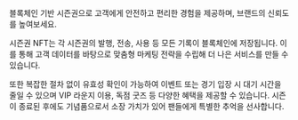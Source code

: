 블록체인 기반 시즌권으로 고객에게 안전하고 편리한 경험을 제공하며, 브랜드의 신뢰도를 높여보세요.

시즌권 NFT는 각 시즌권의 발행, 전송, 사용 등 모든 기록이 블록체인에 저장됩니다.
이를 통해 고객 데이터를 바탕으로 맞춤형 마케팅 전략을 수립해 더 나은 서비스를 만들 수 있습니다.

또한 복잡한 절차 없이 유효성 확인이 가능하여 이벤트 또는 경기 입장 시 대기 시간을 줄일 수 있으며 VIP 라운지 이용, 독점 굿즈 등 다양한 혜택을 제공할 수 있습니다.
시즌이 종료된 후에도 기념품으로서 소장 가치가 있어 팬들에게 특별한 추억을 선사합니다.
